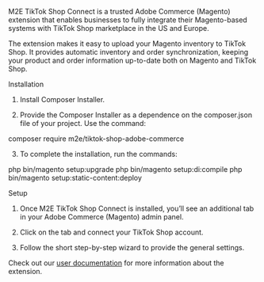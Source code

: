 M2E TikTok Shop Connect is a trusted Adobe Commerce (Magento) extension that enables businesses to fully integrate their Magento-based systems with TikTok Shop marketplace in the US and Europe.

The extension makes it easy to upload your Magento inventory to TikTok Shop. It provides automatic inventory and order synchronization, keeping your product and order information up-to-date both on Magento and TikTok Shop.

Installation

1. Install Composer Installer.

2. Provide the Composer Installer as a dependence on the composer.json file of your project. Use the command:

composer require m2e/tiktok-shop-adobe-commerce

3. To complete the installation, run the commands:

php bin/magento setup:upgrade
php bin/magento setup:di:compile
php bin/magento setup:static-content:deploy

Setup

1. Once M2E TikTok Shop Connect is installed, you’ll see an additional tab in your Adobe Commerce (Magento) admin panel.

2. Click on the tab and connect your TikTok Shop account.

3. Follow the short step-by-step wizard to provide the general settings.

Check out our [user documentation](https://docs-m2.m2epro.com/docs-category/tiktok-magento-integration-en/) for more information about the extension.